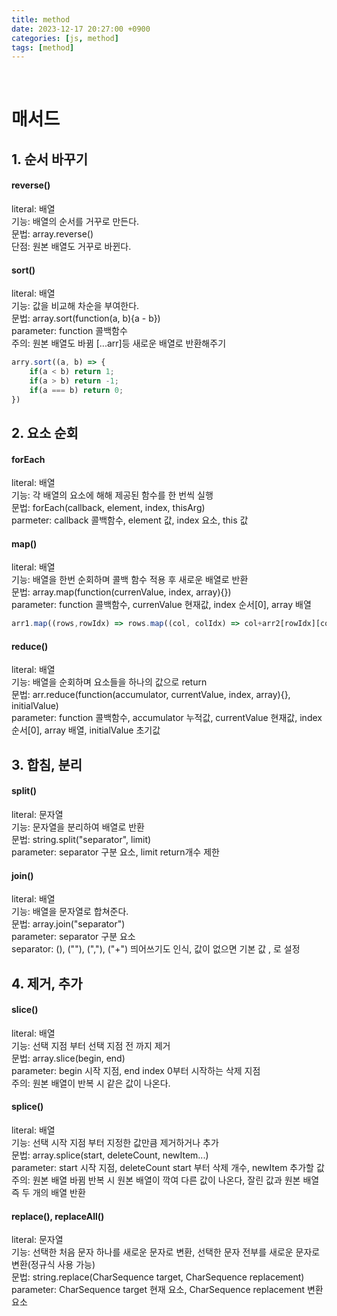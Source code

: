 ```yaml
---
title: method
date: 2023-12-17 20:27:00 +0900
categories: [js, method]
tags: [method]
---
```


<br>

# 매서드

## 1. 순서 바꾸기

#### reverse()
literal: 배열   
기능: 배열의 순서를 거꾸로 만든다.   
문법: array.reverse()   
단점: 원본 배열도 거꾸로 바뀐다.   

#### sort()   
literal: 배열   
기능: 값을 비교해 차순을 부여한다.   
문법: array.sort(function(a, b){a - b})   
parameter: function 콜백함수   
주의: 원본 배열도 바뀜 [...arr]등 새로운 배열로 반환해주기

```javascript
arry.sort((a, b) => {
    if(a < b) return 1;
    if(a > b) return -1;
    if(a === b) return 0;
})
```   

## 2. 요소 순회

#### forEach
literal: 배열   
기능: 각 배열의 요소에 해해 제공된 함수를 한 번씩 실행   
문법: forEach(callback, element, index, thisArg)   
parmeter: callback 콜백함수, element 값, index 요소, this 값   

#### map()
literal: 배열   
기능: 배열을 한번 순회하며 콜백 함수 적용 후 새로운 배열로 반환   
문법: array.map(function(currenValue, index, array){})   
parameter: function 콜백함수, currenValue 현재값, index 순서[0], array 배열   

```javascript
arr1.map((rows,rowIdx) => rows.map((col, colIdx) => col+arr2[rowIdx][colIdx]))
```   

#### reduce()
literal: 배열   
기능: 배열을 순회하며 요소들을 하나의 값으로 return   
문법: arr.reduce(function(accumulator, currentValue, index, array){}, initialValue)   
parameter: function 콜백함수, accumulator 누적값, currentValue 현재값, index 순서[0], array 배열, initialValue 초기값   

## 3. 합침, 분리

#### split()   
literal: 문자열   
기능: 문자열을 분리하여 배열로 반환   
문법: string.split("separator", limit)   
parameter: separator 구분 요소, limit return개수 제한   

#### join()
literal: 배열   
기능: 배열을 문자열로 합쳐준다.   
문법: array.join("separator")   
parameter: separator 구분 요소   
separator: (), (""), (","), ("+") 띄어쓰기도 인식, 값이 없으면 기본 값 , 로 설정   

## 4. 제거, 추가

#### slice()
literal: 배열   
기능: 선택 지점 부터 선택 지점 전 까지 제거   
문법: array.slice(begin, end)   
parameter: begin 시작 지점, end index 0부터 시작하는 삭제 지점   
주의: 원본 배열이 반복 시 같은 값이 나온다.   

#### splice()
literal: 배열   
기능: 선택 시작 지점 부터 지정한 값만큼 제거하거나 추가   
문법: array.splice(start, deleteCount, newItem...)   
parameter: start 시작 지점, deleteCount start 부터 삭제 개수, newItem 추가할 값   
주의: 원본 배열 바뀜 반복 시 원본 배열이 깍여 다른 값이 나온다, 잘린 값과 원본 배열 즉 두 개의 배열 반환    

#### replace(), replaceAll()
literal: 문자열   
기능: 선택한 처음 문자 하나를 새로운 문자로 변환, 선택한 문자 전부를 새로운 문자로 변환(정규식 사용 가능)   
문법: string.replace(CharSequence target, CharSequence replacement)   
parameter: CharSequence target 현재 요소, CharSequence replacement 변환 요소   